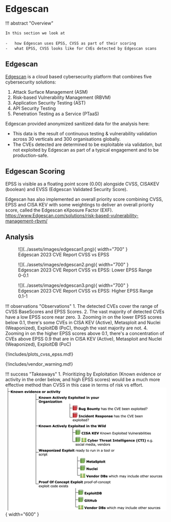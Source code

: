 # Edgescan

!!! abstract "Overview"
    
    In this section we look at

    -   how Edgescan uses EPSS, CVSS as part of their scoring
    -   what EPSS, CVSS looks like for CVEs detected by Edgescan scans

## Edgescan

[Edgescan](https://www.edgescan.com/) is a cloud based cybersecurity platform that combines five cybersecurity solutions:

1. Attack Surface Management (ASM)
2. Risk-based Vulnerability Management (RBVM)
3. Application Security Testing (AST)
4. API Security Testing
5. Penetration Testing as a Service (PTaaS)

Edgescan provided anonymized sanitized data for the analysis here:

* This data is the result of continuous testing & vulnerability validation across 30 verticals and 300 organisations globally. 
* The CVEs detected are determined to be exploitable via validation, but not exploited by Edgescan as part of a typical engagement and to be production-safe.


## Edgescan Scoring
EPSS is visible as a floating point score (0.00) alongside CVSS, CISAKEV (boolean) and EVSS (Edgescan Validated Security Score). 

Edgescan has also implemented an overall priority score combining CVSS, EPSS and CISA KEV with some weightings to deliver an overall priority score, called the Edgescan eXposure Factor (EXF). https://www.Edgescan.com/solutions/risk-based-vulnerability-management-rbvm/


## Analysis


<figure markdown>
  ![](../assets/images/edgescan1.png){ width="700" }
  <figcaption>Edgescan 2023 CVE Report CVSS vs EPSS</figcaption>
</figure>

<figure markdown>
  ![](../assets/images/edgescan2.png){ width="700" }
  <figcaption>Edgescan 2023 CVE Report CVSS vs EPSS: Lower EPSS Range 0-0.1</figcaption>
</figure>

<figure markdown>
  ![](../assets/images/edgescan3.png){ width="700" }
  <figcaption>Edgescan 2023 CVE Report CVSS vs EPSS: Higher EPSS Range 0.1-1</figcaption>
</figure>

!!! observations "Observations"
    1. The detected CVEs cover the range of CVSS BaseScores and EPSS Scores.
    2. The vast majority of detected CVEs have a low EPSS score near zero.
    3. Zooming in on the lower EPSS scores below 0.1, there's some CVEs in CISA KEV (Active), Metasploit and Nuclei (Weaponized), ExploitDB (PoC), though the vast majority are not.
    4. Zooming in on the higher EPSS scores above 0.1, there's a concentration of CVEs above EPSS 0.9 that are in CISA KEV (Active), Metasploit and Nuclei (Weaponized), ExploitDB (PoC)

{!includes/plots_cvss_epss.md!}

{!includes/vendor_warning.md!}

!!! success "Takeaways"
    1. Prioritizing by Exploitation (Known evidence or activity in the order below, and high EPSS scores) would be a much more effective method than CVSS in this case in terms of risk vs effort.
    ![Exploitation Known evidence or activity](../assets/images/napkin1.png){ width="600" }
